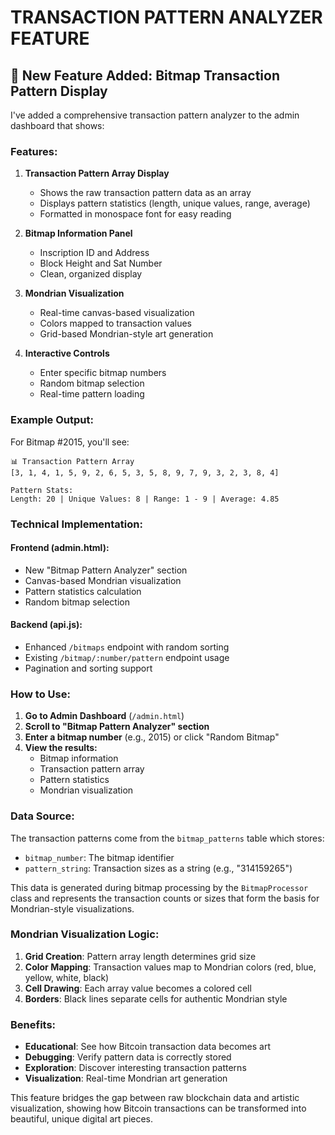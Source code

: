 # TRANSACTION PATTERN ANALYZER FEATURE

## 🎨 **New Feature Added: Bitmap Transaction Pattern Display**

I've added a comprehensive transaction pattern analyzer to the admin dashboard that shows:

### **Features:**

1. **Transaction Pattern Array Display**
   - Shows the raw transaction pattern data as an array
   - Displays pattern statistics (length, unique values, range, average)
   - Formatted in monospace font for easy reading

2. **Bitmap Information Panel**
   - Inscription ID and Address
   - Block Height and Sat Number
   - Clean, organized display

3. **Mondrian Visualization**
   - Real-time canvas-based visualization
   - Colors mapped to transaction values
   - Grid-based Mondrian-style art generation

4. **Interactive Controls**
   - Enter specific bitmap numbers
   - Random bitmap selection
   - Real-time pattern loading

### **Example Output:**
For Bitmap #2015, you'll see:
```
📊 Transaction Pattern Array
[3, 1, 4, 1, 5, 9, 2, 6, 5, 3, 5, 8, 9, 7, 9, 3, 2, 3, 8, 4]

Pattern Stats:
Length: 20 | Unique Values: 8 | Range: 1 - 9 | Average: 4.85
```

### **Technical Implementation:**

#### **Frontend (admin.html):**
- New "Bitmap Pattern Analyzer" section
- Canvas-based Mondrian visualization
- Pattern statistics calculation
- Random bitmap selection

#### **Backend (api.js):**
- Enhanced `/bitmaps` endpoint with random sorting
- Existing `/bitmap/:number/pattern` endpoint usage
- Pagination and sorting support

### **How to Use:**

1. **Go to Admin Dashboard** (`/admin.html`)
2. **Scroll to "Bitmap Pattern Analyzer" section**
3. **Enter a bitmap number** (e.g., 2015) or click "Random Bitmap"
4. **View the results:**
   - Bitmap information
   - Transaction pattern array
   - Pattern statistics
   - Mondrian visualization

### **Data Source:**

The transaction patterns come from the `bitmap_patterns` table which stores:
- `bitmap_number`: The bitmap identifier
- `pattern_string`: Transaction sizes as a string (e.g., "314159265")

This data is generated during bitmap processing by the `BitmapProcessor` class and represents the transaction counts or sizes that form the basis for Mondrian-style visualizations.

### **Mondrian Visualization Logic:**

1. **Grid Creation**: Pattern array length determines grid size
2. **Color Mapping**: Transaction values map to Mondrian colors (red, blue, yellow, white, black)
3. **Cell Drawing**: Each array value becomes a colored cell
4. **Borders**: Black lines separate cells for authentic Mondrian style

### **Benefits:**

- **Educational**: See how Bitcoin transaction data becomes art
- **Debugging**: Verify pattern data is correctly stored
- **Exploration**: Discover interesting transaction patterns
- **Visualization**: Real-time Mondrian art generation

This feature bridges the gap between raw blockchain data and artistic visualization, showing how Bitcoin transactions can be transformed into beautiful, unique digital art pieces.
